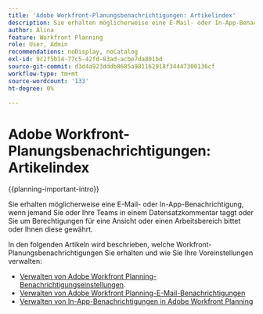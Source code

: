 ```yaml
---
title: 'Adobe Workfront-Planungsbenachrichtigungen: Artikelindex'
description: Sie erhalten möglicherweise eine E-Mail- oder In-App-Benachrichtigung, wenn jemand Sie oder Ihre Teams in einem Datensatzkommentar taggt oder Sie um Berechtigungen für eine Ansicht oder einen Arbeitsbereich bittet oder Ihnen diese gewährt. In den folgenden Artikeln wird beschrieben, welche Workfront Planning-Benachrichtigungen Sie erhalten und wie Sie Ihre Benachrichtigungseinstellungen verwalten.
author: Alina
feature: Workfront Planning
role: User, Admin
recommendations: noDisplay, noCatalog
exl-id: 9c2f5b14-77c5-42fd-83ad-acbe7da801bd
source-git-commit: d3d4a923dddb8685a981162918f34447300136cf
workflow-type: tm+mt
source-wordcount: '133'
ht-degree: 0%

---
```



# Adobe Workfront-Planungsbenachrichtigungen: Artikelindex

<!--add this to major TOC and Planning article index-->

{{planning-important-intro}}

Sie erhalten möglicherweise eine E-Mail- oder In-App-Benachrichtigung, wenn jemand Sie oder Ihre Teams in einem Datensatzkommentar taggt oder Sie um Berechtigungen für eine Ansicht oder einen Arbeitsbereich bittet oder Ihnen diese gewährt.

In den folgenden Artikeln wird beschrieben, welche Workfront-Planungsbenachrichtigungen Sie erhalten und wie Sie Ihre Voreinstellungen verwalten:

* [Verwalten von Adobe Workfront Planning-Benachrichtigungseinstellungen](/help/quicksilver/planning/notifications/manage-notification-preferences.md).
* [Verwalten von Adobe Workfront Planning-E-Mail-Benachrichtigungen](/help/quicksilver/planning/notifications/manage-planning-email-notifications.md)
* [Verwalten von In-App-Benachrichtigungen in Adobe Workfront Planning](/help/quicksilver/planning/notifications/manage-planning-in-app-notifications.md)
